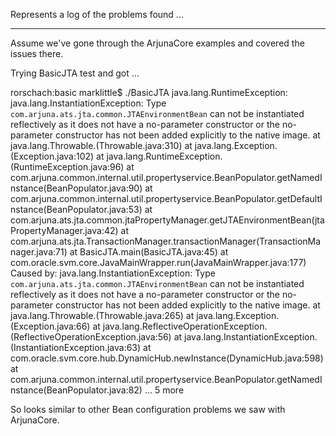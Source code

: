 Represents a log of the problems found ...

----

Assume we've gone through the ArjunaCore examples and covered the
issues there.

Trying BasicJTA test and got ...

rorschach:basic marklittle$ ./BasicJTA
java.lang.RuntimeException: java.lang.InstantiationException: Type `com.arjuna.ats.jta.common.JTAEnvironmentBean` can not be instantiated reflectively as it does not have a no-parameter constructor or the no-parameter constructor has not been added explicitly to the native image.
	at java.lang.Throwable.<init>(Throwable.java:310)
	at java.lang.Exception.<init>(Exception.java:102)
	at java.lang.RuntimeException.<init>(RuntimeException.java:96)
	at com.arjuna.common.internal.util.propertyservice.BeanPopulator.getNamedInstance(BeanPopulator.java:90)
	at com.arjuna.common.internal.util.propertyservice.BeanPopulator.getDefaultInstance(BeanPopulator.java:53)
	at com.arjuna.ats.jta.common.jtaPropertyManager.getJTAEnvironmentBean(jtaPropertyManager.java:42)
	at com.arjuna.ats.jta.TransactionManager.transactionManager(TransactionManager.java:71)
	at BasicJTA.main(BasicJTA.java:45)
	at com.oracle.svm.core.JavaMainWrapper.run(JavaMainWrapper.java:177)
Caused by: java.lang.InstantiationException: Type `com.arjuna.ats.jta.common.JTAEnvironmentBean` can not be instantiated reflectively as it does not have a no-parameter constructor or the no-parameter constructor has not been added explicitly to the native image.
	at java.lang.Throwable.<init>(Throwable.java:265)
	at java.lang.Exception.<init>(Exception.java:66)
	at java.lang.ReflectiveOperationException.<init>(ReflectiveOperationException.java:56)
	at java.lang.InstantiationException.<init>(InstantiationException.java:63)
	at com.oracle.svm.core.hub.DynamicHub.newInstance(DynamicHub.java:598)
	at com.arjuna.common.internal.util.propertyservice.BeanPopulator.getNamedInstance(BeanPopulator.java:82)
	... 5 more

So looks similar to other Bean configuration problems we saw with ArjunaCore.
